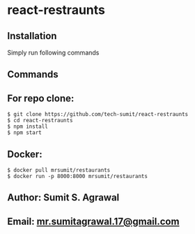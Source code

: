 # react-restraunts
## Installation

Simply run following commands

## Commands
## For repo clone:
    $ git clone https://github.com/tech-sumit/react-restraunts
    $ cd react-restraunts
    $ npm install
    $ npm start

## Docker:
    $ docker pull mrsumit/restaurants
    $ docker run -p 8000:8000 mrsumit/restaurants

## Author: Sumit S. Agrawal

## Email: mr.sumitagrawal.17@gmail.com
